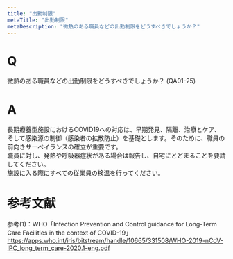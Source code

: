 ```yaml
---
title: "出勤制限"
metaTitle: "出勤制限"
metaDescription: "微熱のある職員などの出勤制限をどうすべきでしょうか？"
---
```


# Q
微熱のある職員などの出勤制限をどうすべきでしょうか？
(QA01-25)
​
# A
長期療養型施設におけるCOVID19への対応は、早期発見、隔離、治療とケア、そして感染源の制御（感染者の拡散防止）を基礎とします。そのために、職員の前向きサーベイランスの確立が重要です。  
職員に対し、発熱や呼吸器症状がある場合は報告し、自宅にとどまることを要請してください。  
施設に入る際にすべての従業員の検温を行ってください。

# 参考文献
参考(1)：WHO「Infection Prevention and Control guidance for Long-Term Care Facilities in the context of COVID-19」  
https://apps.who.int/iris/bitstream/handle/10665/331508/WHO-2019-nCoV-IPC_long_term_care-2020.1-eng.pdf